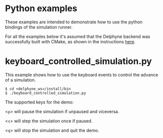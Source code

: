 # Python examples

These examples are intended to demonstrate how to use the python bindings of the simulation runner.

For all the examples below it's assumed that the Delphyne backend was successfully built with CMake,
as shown in the instructions [here](https://github.com/ToyotaResearchInstitute/delphyne-gui/blob/master/README.md#build-delphyne-back-end).

# keyboard_controlled_simulation.py
This example shows how to use the keyboard events to control the advance of a simulation.

```
$ cd <delphyne_ws>/install/bin
$ ./keyboard_controlled_simulation.py
```

 The supported keys for the demo:

<`p`> will pause the simulation if unpaused and viceversa.

<`s`> will step the simulation once if paused.

<`q`> will stop the simulation and quit the demo.
